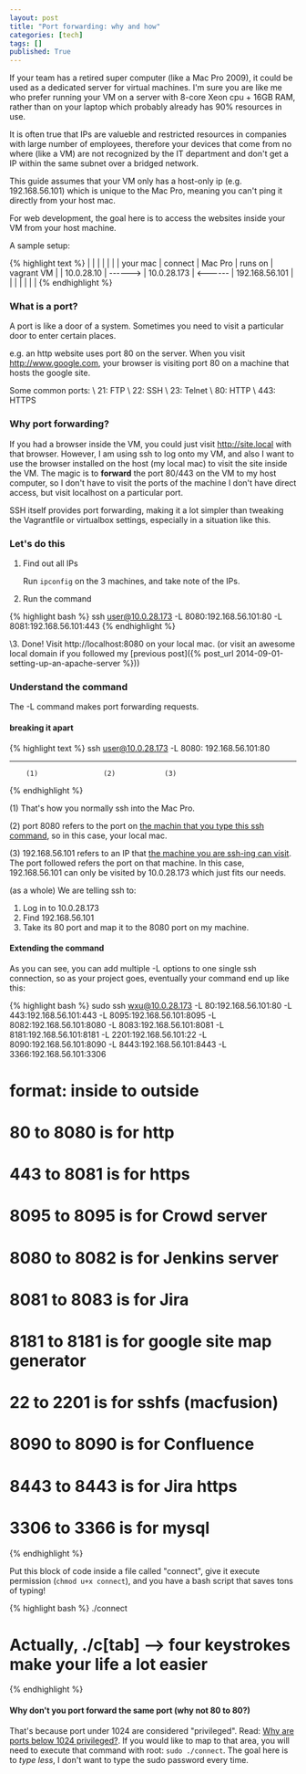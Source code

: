 ```yaml
---
layout: post
title: "Port forwarding: why and how"
categories: [tech]
tags: []
published: True
---
```


If your team has a retired super computer (like a Mac Pro 2009), it could be used as a dedicated server for virtual machines. I'm sure you are like me who prefer running your VM on a server with 8-core Xeon cpu + 16GB RAM, rather than on your laptop which probably already has 90% resources in use.

It is often true that IPs are valueble and restricted resources in companies with large number of employees, therefore your devices that come from no where (like a VM) are not recognized by the IT department and don't get a IP within the same subnet over a bridged network.

This guide assumes that your VM only has a host-only ip (e.g. 192.168.56.101) which is unique to the Mac Pro, meaning you can't ping it directly from your host mac.

For web development, the goal here is to access the websites inside your VM from your host machine.

A sample setup:

{% highlight text %}
|            |         |             |          |                |
| your mac   | connect |   Mac Pro   | runs on  |   vagrant VM   |
| 10.0.28.10 | ------> | 10.0.28.173 | <------  | 192.168.56.101 |
|            |         |             |          |                |
{% endhighlight %}

### What is a port?

A port is like a door of a system. Sometimes you need to visit a particular door to enter certain places. 

e.g. an http website uses port 80 on the server.
When you visit http://www.google.com, your browser is visiting port 80 on a machine that hosts the google site.

Some common ports: \\
21: FTP \\
22: SSH \\
23: Telnet \\
80: HTTP \\
443: HTTPS 

### Why port forwarding?

If you had a browser inside the VM, you could just visit http://site.local with that browser. However, I am using ssh to log onto my VM, and also I want to use the browser installed on the host (my local mac) to visit the site inside the VM. The magic is to **forward** the port 80/443 on the VM to my host computer, so I don't have to visit the ports of the machine I don't have direct access, but visit localhost on a particular port.

SSH itself provides port forwarding, making it a lot simpler than tweaking the Vagrantfile or virtualbox settings, especially in a situation like this.

### Let's do this

1. Find out all IPs

   Run `ipconfig` on the 3 machines, and take note of the IPs.

2. Run the command

{% highlight bash %}
ssh user@10.0.28.173 -L 8080:192.168.56.101:80 -L 8081:192.168.56.101:443
{% endhighlight %}

\3. Done!
   Visit http://localhost:8080 on your local mac. (or visit an awesome local domain if you followed my [previous post]({% post_url 2014-09-01-setting-up-an-apache-server %}))

### Understand the command

The -L command makes port forwarding requests.

#### breaking it apart

{% highlight text %}
ssh user@10.0.28.173    -L 8080:    192.168.56.101:80
---------------------   ---------   ------------------
        (1)                (2)            (3)
{% endhighlight %}

(1) That's how you normally ssh into the Mac Pro.

(2) port 8080 refers to the port on <u>the machin that you type this ssh command</u>, so in this case, your local mac.

(3) 192.168.56.101 refers to an IP that <u>the machine you are ssh-ing can visit</u>. The port followed refers the port on that machine. In this case, 192.168.56.101 can only be visited by 10.0.28.173 which just fits our needs.

(as a whole) 
We are telling ssh to: 
1. Log in to 10.0.28.173
2. Find 192.168.56.101
3. Take its 80 port and map it to the 8080 port on my machine.

#### Extending the command

As you can see, you can add multiple -L options to one single ssh connection, so as your project goes, eventually your command end up like this:

{% highlight bash %}
sudo ssh wxu@10.0.28.173 -L 80:192.168.56.101:80 -L 443:192.168.56.101:443 -L 8095:192.168.56.101:8095 -L 8082:192.168.56.101:8080 -L 8083:192.168.56.101:8081 -L 8181:192.168.56.101:8181 -L 2201:192.168.56.101:22 -L 8090:192.168.56.101:8090 -L 8443:192.168.56.101:8443 -L 3366:192.168.56.101:3306
# format: inside to outside
# 80   to 8080 is for http
# 443  to 8081 is for https
# 8095 to 8095 is for Crowd server
# 8080 to 8082 is for Jenkins server
# 8081 to 8083 is for Jira
# 8181 to 8181 is for google site map generator
# 22   to 2201 is for sshfs (macfusion)
# 8090 to 8090 is for Confluence
# 8443 to 8443 is for Jira https
# 3306 to 3366 is for mysql
{% endhighlight %}

Put this block of code inside a file called "connect", give it execute permission (`chmod u+x connect`), and you have a bash script that saves tons of typing!

{% highlight bash %}
./connect
# Actually, ./c[tab] --> four keystrokes make your life a lot easier
{% endhighlight %}

#### Why don't you port forward the same port (why not 80 to 80?)
That's because port under 1024 are considered "privileged". Read: [Why are ports below 1024 privileged?](http://stackoverflow.com/questions/10182798/why-are-ports-below-1024-privileged). If you would like to map to that area, you will need to execute that command with root: `sudo ./connect`. The goal here is to *type less*, I don't want to type the sudo password every time.